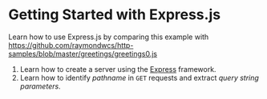 # Getting Started with Express.js
Learn how to use Express.js by comparing this example with https://github.com/raymondwcs/http-samples/blob/master/greetings/greetings0.js
1. Learn how to create a server using the [Express](http://experssjs.com) framework.
1. Learn how to identify *pathname* in `GET` requests and extract *query string parameters*.